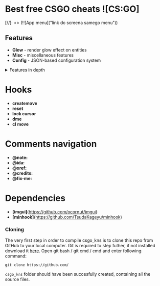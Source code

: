 # Best free CSGO cheats ![CS:GO]
[//]: <> (!![App menu]("link do screena samego menu"))

## Features

* **Glow** - render glow effect on entities
* **Misc** - miscellaneous features
* **Config** - JSON-based configuration system

<details>
<summary>Features in depth</summary>

* **Glow** - render glow effect on entities

    *Allies, Enemies, Planting (player planting bomb), Defusing (player defusing bomb), Local player, Weapons (dropped weapons), C4, Planted C4, Chickens* **/** *All, Visible, Occluded*

    * **Enabled** - on / off master switch
    * **Health based** - color is based on player's hp
    * **Rainbow** - change color frequently
    * **Thickness** - outline thickness
    * **Alpha** - outline alpha
    * **Style** - glow style [*0*-*3*]

* **Misc** - miscellaneous features
    * **Auto strafe** - automatically strafe in air following mouse movement
    * **Bunny hop** - automatically simulate space bar press / release while jump button is being held; increases movement speed
    * **Moonwalk** - break walking animation

* **Config** - JSON-based configuration system
    * **Create config** - create new configuration file
    * **Reset config** - restore default configuration settings (does not touch saved configuration)
    * **Load selected** - load selected configuration file
    * **Save selected** - save selected configuration file
    * **Delete selected** - delete selected configuration file
</details>

# Hooks
* **createmove**
* **reset**
* **lock cursor**
* **dme**
* **cl move**

# Comments navigation
* **@note:**
* **@ida:**
* **@xref:**
* **@credits:**
* **@fix-me:**

# Dependencies
 * **[imgui]**(https://github.com/ocornut/imgui)
 * **[minhook]**(https://github.com/TsudaKageyu/minhook)

### Cloning
The very first step in order to compile csgo_kns is to clone this repo from GitHub to your local computer. Git is required to step futher, if not installed download it [here](https://git-scm.com). Open git bash / git cmd / cmd and enter following command:
```
git clone https://github.com/
```
`csgo_kns` folder should have been succesfully created, containing all the source files.

